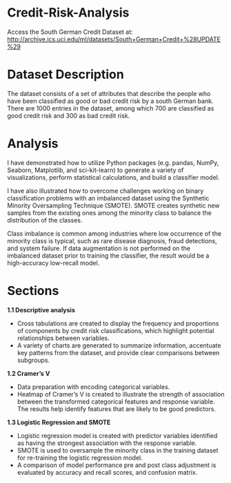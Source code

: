 # Credit-Risk-Analysis
Access the South German Credit Dataset at: http://archive.ics.uci.edu/ml/datasets/South+German+Credit+%28UPDATE%29

# Dataset Description 
The dataset consists of a set of attributes that describe the people who have been classified as good or bad credit risk by a south German bank. There are 1000 entries in the dataset, among which 700 are classified as good credit risk and 300 as bad credit risk.

# Analysis
I have demonstrated how to utilize Python packages (e.g. pandas, NumPy, Seaborn, Matplotlib, and sci-kit-learn) to generate a variety of visualizations, perform statistical calculations, and build a classifier model.   

I have also illustrated how to overcome challenges working on binary classification problems with an imbalanced dataset using the Synthetic Minority Oversampling Technique (SMOTE). SMOTE creates synthetic new samples from the existing ones among the minority class to balance the distribution of the classes.

Class imbalance is common among industries where low occurrence of the minority class is typical, such as rare disease diagnosis, fraud detections, and system failure. If data augmentation is not performed on the imbalanced dataset prior to training the classifier, the result would be a high-accuracy low-recall model.

# Sections 

**1.1	Descriptive analysis**
- Cross tabulations are created to display the frequency and proportions of components by credit risk classifications, which highlight potential relationships between variables.
- A variety of charts are generated to summarize information, accentuate key patterns from the dataset, and provide clear comparisons between subgroups.
	
**1.2	Cramer’s V**
-  Data preparation with encoding categorical variables.
-  Heatmap of Cramer’s V is created to illustrate the strength of association between the transformed categorical features and response variable. The results help identify features that are likely to be good predictors.

**1.3	Logistic Regression and SMOTE**
- Logistic regression model is created with predictor variables identified as having the strongest association with the response variable.
- SMOTE is used to oversample the minority class in the training dataset for re-training the logistic regression model.
- A comparison of model performance pre and post class adjustment is evaluated by accuracy and recall scores, and confusion matrix.

